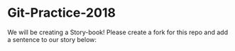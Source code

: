 # Git-Practice-2018
We will be creating a Story-book! Please create a fork for this repo and add a sentence to our story below:
